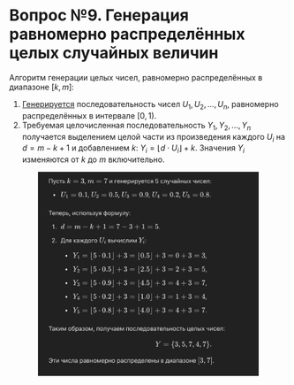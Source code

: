 # Вопрос №9. Генерация равномерно распределённых целых случайных величин

Алгоритм генерации целых чисел, равномерно распределённых в диапазоне
$\left[k, \, m\right]$:

1. [Генерируется](./question-1.md) последовательность чисел
   $U_1, U_2, \ldots, U_n$, равномерно распределённых в интервале
   $\left[0, \, 1\right)$.
2. Требуемая целочисленная последовательность $Y_1, Y_2, \ldots, Y_n$ получается
   выделением целой части из произведения каждого $U_i$ на $d = m - k + 1$ и
   добавлением $k$: $Y_i = \left\lfloor d \cdot U_i \right\rfloor + k$. Значения
   $Y_i$ изменяются от $k$ до $m$ включительно.

<center>
<img src="images/gen-9.png" alt="example" width="400">
</center>
